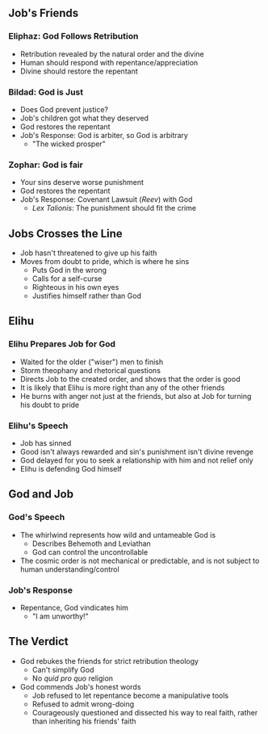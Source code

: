 ## Job's Friends

### Eliphaz: God Follows Retribution
- Retribution revealed by the natural order and the divine
- Human should respond with repentance/appreciation
- Divine should restore the repentant

### Bildad: God is Just

- Does God prevent justice?
- Job's children got what they deserved
- God restores the repentant
- Job's Response: God is arbiter, so God is arbitrary
    - "The wicked prosper"

### Zophar: God is fair

- Your sins deserve worse punishment
- God restores the repentant
- Job's Response: Covenant Lawsuit (*Reev*) with God
    - *Lex Talionis*: The punishment should fit the crime

## Jobs Crosses the Line

- Job hasn't threatened to give up his faith
- Moves from doubt to pride, which is where he sins
    - Puts God in the wrong
    - Calls for a self-curse
    - Righteous in his own eyes
    - Justifies himself rather than God

## Elihu

### Elihu Prepares Job for God

- Waited for the older ("wiser") men to finish
- Storm theophany and rhetorical questions
- Directs Job to the created order, and shows that the order is good
- It is likely that Elihu is more right than any of the other friends
- He burns with anger not just at the friends, but also at Job for turning his doubt to pride

### Elihu's Speech

- Job has sinned
- Good isn't always rewarded and sin's punishment isn't divine revenge
- God delayed for you to seek a relationship with him and not relief only
- Elihu is defending God himself

## God and Job

### God's Speech

- The whirlwind represents how wild and untameable God is
    - Describes Behemoth and Leviathan
    - God can control the uncontrollable
- The cosmic order is not mechanical or predictable, and is not subject to human understanding/control

### Job's Response

- Repentance, God vindicates him
    - "I am unworthy!"

## The Verdict

- God rebukes the friends for strict retribution theology
    - Can't simplify God
    - No *quid pro quo* religion
- God commends Job's honest words
    - Job refused to let repentance become a manipulative tools
    - Refused to admit wrong-doing
    - Courageously questioned and dissected his way to real faith, rather than inheriting his friends' faith